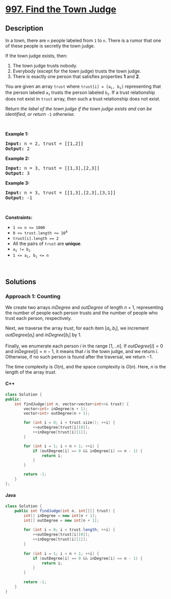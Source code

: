 # [997. Find the Town Judge](https://leetcode.com/problems/find-the-town-judge)

## Description

<p>In a town, there are <code>n</code> people labeled from <code>1</code> to <code>n</code>. There is a rumor that one of these people is secretly the town judge.</p>

<p>If the town judge exists, then:</p>

<ol>
    <li>The town judge trusts nobody.</li>
    <li>Everybody (except for the town judge) trusts the town judge.</li>
    <li>There is exactly one person that satisfies properties <strong>1</strong> and <strong>2</strong>.</li>
</ol>

<p>You are given an array <code>trust</code> where <code>trust[i] = [a<sub>i</sub>, b<sub>i</sub>]</code> representing that the person labeled <code>a<sub>i</sub></code> trusts the person labeled <code>b<sub>i</sub></code>. If a trust relationship does not exist in <code>trust</code> array, then such a trust relationship does not exist.</p>

<p>Return <em>the label of the town judge if the town judge exists and can be identified, or return </em><code>-1</code><em> otherwise</em>.</p>

<p>&nbsp;</p>
<p><strong class="example">Example 1:</strong></p>

<pre>
<strong>Input:</strong> n = 2, trust = [[1,2]]
<strong>Output:</strong> 2
</pre>

<p><strong class="example">Example 2:</strong></p>

<pre>
<strong>Input:</strong> n = 3, trust = [[1,3],[2,3]]
<strong>Output:</strong> 3
</pre>

<p><strong class="example">Example 3:</strong></p>

<pre>
<strong>Input:</strong> n = 3, trust = [[1,3],[2,3],[3,1]]
<strong>Output:</strong> -1
</pre>

<p>&nbsp;</p>
<p><strong>Constraints:</strong></p>

<ul>
    <li><code>1 &lt;= n &lt;= 1000</code></li>
    <li><code>0 &lt;= trust.length &lt;= 10<sup>4</sup></code></li>
    <li><code>trust[i].length == 2</code></li>
    <li>All the pairs of <code>trust</code> are <strong>unique</strong>.</li>
    <li><code>a<sub>i</sub> != b<sub>i</sub></code></li>
    <li><code>1 &lt;= a<sub>i</sub>, b<sub>i</sub> &lt;= n</code></li>
</ul>
<p>&nbsp;</p>

## Solutions

### **Approach 1: Counting**

We create two arrays $inDegree$ and $outDegree$ of length $n + 1$, representing the number of people each person trusts and the number of people who trust each person, respectively.

Next, we traverse the array $trust$, for each item $[a_i, b_i]$, we increment $outDegree[a_i]$ and $inDegree[b_i]$ by $1$.

Finally, we enumerate each person $i$ in the range $[1,..n]$. If $outDegree[i] = 0$ and $inDegree[i] = n - 1$, it means that $i$ is the town judge, and we return $i$. Otherwise, if no such person is found after the traversal, we return $-1$.

The time complexity is $O(n)$, and the space complexity is $O(n)$. Here, $n$ is the length of the array $trust$.

<!-- tabs:start -->

#### C++

```cpp
class Solution {
public:
    int findJudge(int n, vector<vector<int>>& trust) {
        vector<int> inDegree(n + 1);
        vector<int> outDegree(n + 1);

        for (int i = 0; i < trust.size(); ++i) {
            ++outDegree[trust[i][0]];
            ++inDegree[trust[i][1]];
        }

        for (int i = 1; i < n + 1; ++i) {
            if (outDegree[i] == 0 && inDegree[i] == n - 1) {
                return i;
            }
        }

        return -1;
    }
};
```

#### Java

```java
class Solution {
    public int findJudge(int n, int[][] trust) {
        int[] inDegree = new int[n + 1];
        int[] outDegree = new int[n + 1];
        
        for (int i = 0; i < trust.length; ++i) {
            ++outDegree[trust[i][0]];
            ++inDegree[trust[i][1]];
        }
        
        for (int i = 1; i < n + 1; ++i) {
            if (outDegree[i] == 0 && inDegree[i] == n - 1) {
                return i;
            }
        }
        
        return -1;
    }
}
```

<!-- tabs:end -->